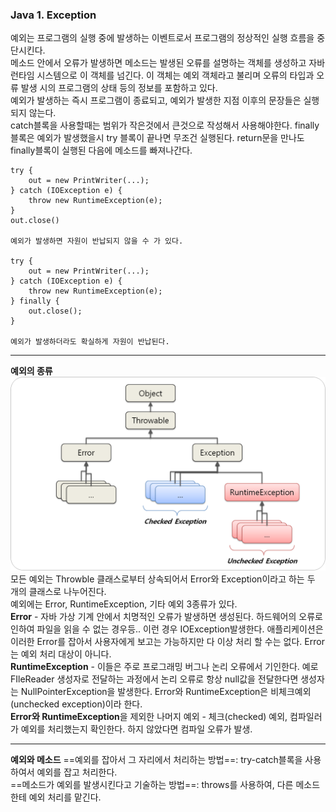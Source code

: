 ### Java 1. Exception

예외는 프로그램의 실행 중에 발생하는 이벤트로서 프로그램의 정상적인 실행 흐름을 중단시킨다.
<br>
메소드 안에서 오류가 발생하면 메소드는 발생된 오류를 설명하는 객체를 생성하고 자바 런타임 시스템으로 이 객체를 넘긴다. 이 객체는 예외 객체라고 불리며 오류의 타입과 오류 발생 시의 프로그램의 상태 등의 정보를 포함하고 있다.
<br>
예외가 발생하는 즉시 프로그램이 종료되고, 예외가 발생한 지점 이후의 문장들은 실행되지 않는다.
<br>
catch블록을 사용할때는 범위가 작은것에서 큰것으로 작성해서 사용해야한다.
finally 블록은 예외가 발생했을시 try 블록이 끝나면 무조건 실행된다. return문을 만나도 finally블록이 실행된 다음에 메소드를 빠져나간다.

```{.java}
try {
	out = new PrintWriter(...);
} catch (IOException e) {
	throw new RuntimeException(e);
}
out.close()

예외가 발생하면 자원이 반납되지 않을 수 가 있다.

try {
	out = new PrintWriter(...);
} catch (IOException e) {
	throw new RuntimeException(e);
} finally {
	out.close();
}

예외가 발생하더라도 확실하게 자원이 반납된다.
```
___
**예외의 종류**
<br>
<img src="../img/Exception-Class.png">
모든 예외는 Throwble 클래스로부터 상속되어서 Error와 Exception이라고 하는 두 개의 클래스로 나누어진다. 
<br>
예외에는 Error, RuntimeException, 기타 예외 3종류가 있다.<br>
**Error** - 자바 가상 기계 안에서 치명적인 오류가 발생하면 생성된다. 하드웨어의 오류로 인하여 파일을 읽을 수 없는 경우등.. 이런 경우 IOException발생한다. 애플리케이션은 이러한 Error를 잡아서 사용자에게 보고는 가능하지만 다 이상 처리 할 수는 없다. Error는 예외 처리 대상이 아니다.
<br>
**RuntimeException** - 이들은 주로 프로그래밍 버그나 논리 오류에서 기인한다. 예로 FIleReader 생성자로 전달하는 과정에서 논리 오류로 항상 null값을 전달한다면 생성자는 NullPointerException을 발생한다.
Error와 RuntimeException은 비체크예외(unchecked exception)이라 한다.
<br>
**Error와 RuntimeException**을 제외한 나머지 예외 - 체크(checked) 예외, 컴파일러가 예외를 처리했는지 확인한다. 하지 않았다면 컴파일 오류가 발생.
<br>
___
**예외와 메소드**
==예외를 잡아서 그 자리에서 처리하는 방법==: try-catch블록을 사용하여서 예외를 잡고 처리한다.
<br>
==메소드가 예외를 발생시킨다고 기술하는 방법==: throws를 사용하여, 다른 메소드한테 예외 처리를 맡긴다.